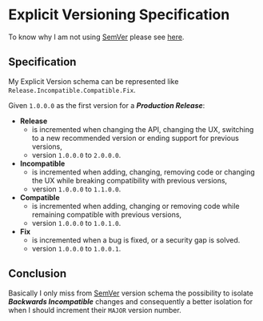 # Explicit Versioning Specification

To know why I am not using [SemVer]((http://semver.org/)) please see [here](WHY.md).


## Specification

My Explicit Version schema can be represented like `Release.Incompatible.Compatible.Fix`.

Given `1.0.0.0` as the first version for a **_Production Release_**:

* **Release**
    + is incremented when changing the API, changing the UX, switching to a new recommended version or ending support for previous versions,
    + version `1.0.0.0` to `2.0.0.0`.
* **Incompatible**
    + is incremented when adding, changing, removing code or changing the UX while breaking compatibility with previous versions,
    + version `1.0.0.0` to `1.1.0.0`.
* **Compatible**
    + is incremented when adding, changing or removing code while remaining compatible with previous versions,
    + version `1.0.0.0` to `1.0.1.0`.
*  **Fix**
    + is incremented when a bug is fixed, or a security gap is solved.
    + version `1.0.0.0` to `1.0.0.1`.


## Conclusion

Basically I only miss from [SemVer]((http://semver.org/)) version schema the possibility to isolate
**_Backwards Incompatible_** changes and consequently a better isolation for when I should increment their `MAJOR`
version number.
